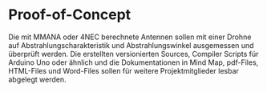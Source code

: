 # Proof-of-Concept
Die mit MMANA oder 4NEC berechnete Antennen sollen mit einer Drohne auf Abstrahlungscharakteristik und Abstrahlungswinkel ausgemessen und überprüft werden.
Die erstellten versionierten Sources, Compiler Scripts für Arduino Uno oder ähnlich und die Dokumentationen in Mind Map, pdf-Files, HTML-Files und Word-Files sollen für weitere Projektmitglieder lesbar abgelegt werden. 
